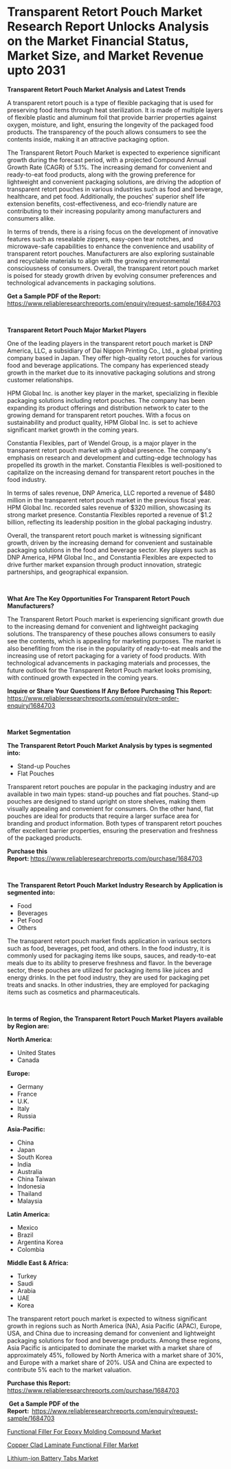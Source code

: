 <p><h1>Transparent Retort Pouch Market Research Report Unlocks Analysis on the Market Financial Status, Market Size, and Market Revenue upto 2031</h1></p><p><strong>Transparent Retort Pouch Market Analysis and Latest Trends</strong></p>
<p><p>A transparent retort pouch is a type of flexible packaging that is used for preserving food items through heat sterilization. It is made of multiple layers of flexible plastic and aluminum foil that provide barrier properties against oxygen, moisture, and light, ensuring the longevity of the packaged food products. The transparency of the pouch allows consumers to see the contents inside, making it an attractive packaging option.</p><p>The Transparent Retort Pouch Market is expected to experience significant growth during the forecast period, with a projected Compound Annual Growth Rate (CAGR) of 5.1%. The increasing demand for convenient and ready-to-eat food products, along with the growing preference for lightweight and convenient packaging solutions, are driving the adoption of transparent retort pouches in various industries such as food and beverage, healthcare, and pet food. Additionally, the pouches' superior shelf life extension benefits, cost-effectiveness, and eco-friendly nature are contributing to their increasing popularity among manufacturers and consumers alike.</p><p>In terms of trends, there is a rising focus on the development of innovative features such as resealable zippers, easy-open tear notches, and microwave-safe capabilities to enhance the convenience and usability of transparent retort pouches. Manufacturers are also exploring sustainable and recyclable materials to align with the growing environmental consciousness of consumers. Overall, the transparent retort pouch market is poised for steady growth driven by evolving consumer preferences and technological advancements in packaging solutions.</p></p>
<p><strong>Get a Sample PDF of the Report:&nbsp;</strong> <a href="https://www.reliableresearchreports.com/enquiry/request-sample/1684703">https://www.reliableresearchreports.com/enquiry/request-sample/1684703</a></p>
<p>&nbsp;</p>
<p><strong>Transparent Retort Pouch Major Market Players</strong></p>
<p><p>One of the leading players in the transparent retort pouch market is DNP America, LLC, a subsidiary of Dai Nippon Printing Co., Ltd., a global printing company based in Japan. They offer high-quality retort pouches for various food and beverage applications. The company has experienced steady growth in the market due to its innovative packaging solutions and strong customer relationships.</p><p>HPM Global Inc. is another key player in the market, specializing in flexible packaging solutions including retort pouches. The company has been expanding its product offerings and distribution network to cater to the growing demand for transparent retort pouches. With a focus on sustainability and product quality, HPM Global Inc. is set to achieve significant market growth in the coming years.</p><p>Constantia Flexibles, part of Wendel Group, is a major player in the transparent retort pouch market with a global presence. The company's emphasis on research and development and cutting-edge technology has propelled its growth in the market. Constantia Flexibles is well-positioned to capitalize on the increasing demand for transparent retort pouches in the food industry.</p><p>In terms of sales revenue, DNP America, LLC reported a revenue of $480 million in the transparent retort pouch market in the previous fiscal year. HPM Global Inc. recorded sales revenue of $320 million, showcasing its strong market presence. Constantia Flexibles reported a revenue of $1.2 billion, reflecting its leadership position in the global packaging industry.</p><p>Overall, the transparent retort pouch market is witnessing significant growth, driven by the increasing demand for convenient and sustainable packaging solutions in the food and beverage sector. Key players such as DNP America, HPM Global Inc., and Constantia Flexibles are expected to drive further market expansion through product innovation, strategic partnerships, and geographical expansion.</p></p>
<p>&nbsp;</p>
<p><strong>What Are The Key Opportunities For Transparent Retort Pouch Manufacturers?</strong></p>
<p><p>The Transparent Retort Pouch market is experiencing significant growth due to the increasing demand for convenient and lightweight packaging solutions. The transparency of these pouches allows consumers to easily see the contents, which is appealing for marketing purposes. The market is also benefiting from the rise in the popularity of ready-to-eat meals and the increasing use of retort packaging for a variety of food products. With technological advancements in packaging materials and processes, the future outlook for the Transparent Retort Pouch market looks promising, with continued growth expected in the coming years.</p></p>
<p><strong>Inquire or Share Your Questions If Any Before Purchasing This Report:</strong> <a href="https://www.reliableresearchreports.com/enquiry/pre-order-enquiry/1684703">https://www.reliableresearchreports.com/enquiry/pre-order-enquiry/1684703</a></p>
<p>&nbsp;</p>
<p><strong>Market Segmentation</strong></p>
<p><strong>The Transparent Retort Pouch Market Analysis by types is segmented into:</strong></p>
<p><ul><li>Stand-up Pouches</li><li>Flat Pouches</li></ul></p>
<p><p>Transparent retort pouches are popular in the packaging industry and are available in two main types: stand-up pouches and flat pouches. Stand-up pouches are designed to stand upright on store shelves, making them visually appealing and convenient for consumers. On the other hand, flat pouches are ideal for products that require a larger surface area for branding and product information. Both types of transparent retort pouches offer excellent barrier properties, ensuring the preservation and freshness of the packaged products.</p></p>
<p><strong>Purchase this Report:&nbsp;</strong><a href="https://www.reliableresearchreports.com/purchase/1684703">https://www.reliableresearchreports.com/purchase/1684703</a></p>
<p>&nbsp;</p>
<p><strong>The Transparent Retort Pouch Market Industry Research by Application is segmented into:</strong></p>
<p><ul><li>Food</li><li>Beverages</li><li>Pet Food</li><li>Others</li></ul></p>
<p><p>The transparent retort pouch market finds application in various sectors such as food, beverages, pet food, and others. In the food industry, it is commonly used for packaging items like soups, sauces, and ready-to-eat meals due to its ability to preserve freshness and flavor. In the beverage sector, these pouches are utilized for packaging items like juices and energy drinks. In the pet food industry, they are used for packaging pet treats and snacks. In other industries, they are employed for packaging items such as cosmetics and pharmaceuticals.</p></p>
<p>&nbsp;</p>
<p><strong>In terms of Region, the Transparent Retort Pouch Market Players available by Region are:</strong></p>
<p>
    <p> <strong> North America: </strong>
        <ul>
            <li>United States</li>
            <li>Canada</li>
        </ul>
        </p> 
    <p> <strong> Europe: </strong>
        <ul>
            <li>Germany</li>
            <li>France</li>
            <li>U.K.</li>
            <li>Italy</li>
            <li>Russia</li>
        </ul>
        </p> 
    <p> <strong> Asia-Pacific: </strong>
        <ul>
            <li>China</li>
            <li>Japan</li>
            <li>South Korea</li>
            <li>India</li>
            <li>Australia</li>
            <li>China Taiwan</li>
            <li>Indonesia</li>
            <li>Thailand</li>
            <li>Malaysia</li>
        </ul>
        </p> 
    <p> <strong> Latin America: </strong>
        <ul>
            <li>Mexico</li>
            <li>Brazil</li>
            <li>Argentina Korea</li>
            <li>Colombia</li>
        </ul>
        </p> 
    <p> <strong> Middle East & Africa: </strong>
        <ul>
            <li>Turkey</li>
            <li>Saudi</li>
            <li>Arabia</li>
            <li>UAE</li>
            <li>Korea</li>
        </ul>
    </p>
    </p>
<p><p>The transparent retort pouch market is expected to witness significant growth in regions such as North America (NA), Asia Pacific (APAC), Europe, USA, and China due to increasing demand for convenient and lightweight packaging solutions for food and beverage products. Among these regions, Asia Pacific is anticipated to dominate the market with a market share of approximately 45%, followed by North America with a market share of 30%, and Europe with a market share of 20%. USA and China are expected to contribute 5% each to the market valuation.</p></p>
<p><strong>Purchase this Report: </strong><a href="https://www.reliableresearchreports.com/purchase/1684703">https://www.reliableresearchreports.com/purchase/1684703</a></p>
<p>&nbsp;<strong>Get a Sample PDF of the Report:&nbsp;&nbsp;</strong><a href="https://www.reliableresearchreports.com/enquiry/request-sample/1684703">https://www.reliableresearchreports.com/enquiry/request-sample/1684703</a></p>
<p><strong></strong></p>
<p><p><a href="https://view.publitas.com/reportprime-1/functional-filler-for-epoxy-molding-compound-market-analysis-and-market-size-global-industry-overview-market-segmentation-and-forecast-2023-to-2030/">Functional Filler For Epoxy Molding Compound Market</a></p><p><a href="https://view.publitas.com/reportprime-1/copper-clad-laminate-functional-filler-market-centers-on-aspects-such-as-market-growth-market-share-market-opportunity-and-projected-forecasts-spanning-from-2023-to-2030/">Copper Clad Laminate Functional Filler Market</a></p><p><a href="https://view.publitas.com/reportprime-1/lithium-ion-battery-tabs-market-research-report-provides-critical-insights-that-can-help-shape-business-development-and-investment-strategies/">Lithium-ion Battery Tabs Market</a></p></p>